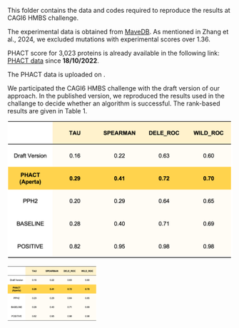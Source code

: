 

This folder contains the data and codes required to reproduce the results at CAGI6 HMBS challenge.

The experimental data is obtained from [MaveDB](https://www.mavedb.org/#/experiments/urn:mavedb:00000108-a). As mentioned in Zhang et al., 2024, we excluded mutations with experimental scores over 1.36. 

PHACT score for 3,023 proteins is already available in the following link: [PHACT data](https://aperta.ulakbim.gov.tr/record/240637) since **18/10/2022**.

The PHACT data is uploaded on .

We participated the CAGI6 HMBS challenge with the draft version of our approach. In the published version, we reproduced the results used in the challange to decide whether an algorithm is successful.
The rank-based results are given in Table 1.

![Tablo](images/Table.png)


<img src="images/Table.png" alt="Alt text" width="200"/>









